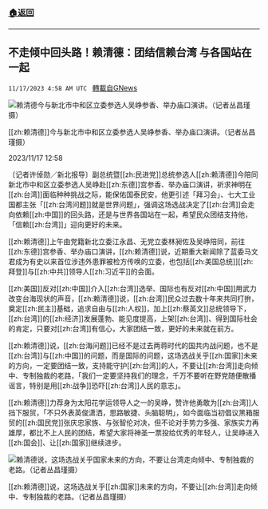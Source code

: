 ###  [:house:返回](README.md)
---


## 不走倾中回头路！赖清德：团结信赖台湾 与各国站在一起
`11/17/2023 4:58 AM UTC ` [轉載自GNews](https://gnews.org/articles/1986885)

![赖清德今与新北市中和区立委参选人吴峥参香、举办庙口演讲。（记者丛昌瑾摄）](https://img.ltn.com.tw/Upload/news/600/2023/11/17/phpedwn3u.png "赖清德今与新北市中和区立委参选人吴峥参香、举办庙口演讲。（记者丛昌瑾摄）")

[[zh:赖清德]]今与新北市中和区立委参选人吴峥参香、举办庙口演讲。（记者丛昌瑾摄）

2023/11/17 12:58

〔记者许倬勋／新北报导〕副总统暨[[zh:民进党]]总统参选人[[zh:赖清德]]今陪同新北市中和区立委参选人吴峥赴[[zh:东德]]宫参香、举办庙口演讲，祈求神明在[[zh:台湾]]面临种种挑战之际，能保佑国泰民安，他更引述「拜习会」、七大工业国都主张「[[zh:台湾问题]]就是世界问题」，强调这场选战决定了[[zh:台湾]]会走向依赖[[zh:中国]]的回头路，还是与世界各国站在一起，希望民众团结支持他，「信赖[[zh:台湾]]」迎向更好的未来。

[[zh:赖清德]]上午由党籍新北立委江永昌、无党立委林昶佐及吴峥陪同，前往[[zh:东德]]宫参香、举办庙口演讲，[[zh:赖清德]]说，近期重大新闻除了蓝委马文君成为有史以来首位涉违外患罪被检方传唤的立委，也包括[[zh:美国总统]][[zh:拜登]]与[[zh:中共]]领导人[[zh:习近平]]的会面。

[[zh:美国]]反对[[zh:中国]]介入[[zh:台湾]]选举、国际也有反对[[zh:中国]]用武力改变台海现状的声音，[[zh:赖清德]]说，[[zh:台湾]]民众过去数十年来共同打拚，奠定[[zh:民主]]基础，追求自由与[[zh:人权]]，加上[[zh:蔡英文]]总统领导下，[[zh:台湾]]的[[zh:经济]]发展蓬勃、能见度提高，上架[[zh:台湾]]、得到国际社会的肯定，只要对[[zh:台湾]]有信心，大家团结一致，更好的未来就在前方。

[[zh:赖清德]]说，[[zh:台海问题]]已经不是过去两蒋时代的国共内战问题，也不是[[zh:台湾]]与[[zh:中国]]的问题，而是国际的问题，这场选战关乎[[zh:国家]]未来的方向，一定要团结一致，支持能守护[[zh:台湾]]的人，不要让[[zh:台湾]]走向倾中、专制独裁的老路，「我们一定要坚持我们的理念，千万不要听在野党随便散播谣言，特别是用[[zh:战争]]恐吓[[zh:台湾]]人民的意志」。

[[zh:赖清德]]力荐身为太阳花学运领导人之一的吴峥，赞许他勇敢为[[zh:台湾]]人挡下服贸，「不只外表英俊潇洒，思路敏捷、头脑聪明」，如今面临当初倡议黑箱服贸的[[zh:国民党]]张庆忠家族、与张智伦对决，但不论对手势力多强、家族实力再雄厚，都比不上人民的团结，希望大家将神圣一票投给优秀的年轻人，让吴峥进入[[zh:国会]]、让[[zh:国家]]继续进步。

![赖清德说，这场选战关乎国家未来的方向，不要让台湾走向倾中、专制独裁的老路。（记者丛昌瑾摄）](https://img.ltn.com.tw/Upload/news/600/2023/11/17/phpyJFG42.png "赖清德说，这场选战关乎国家未来的方向，不要让台湾走向倾中、专制独裁的老路。（记者丛昌瑾摄）")

[[zh:赖清德]]说，这场选战关乎[[zh:国家]]未来的方向，不要让[[zh:台湾]]走向倾中、专制独裁的老路。（记者丛昌瑾摄）
